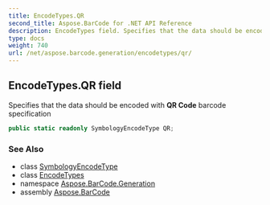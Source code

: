 ```yaml
---
title: EncodeTypes.QR
second_title: Aspose.BarCode for .NET API Reference
description: EncodeTypes field. Specifies that the data should be encoded with QR Code barcode specification
type: docs
weight: 740
url: /net/aspose.barcode.generation/encodetypes/qr/
---
```

## EncodeTypes.QR field

Specifies that the data should be encoded with **QR Code** barcode specification

```csharp
public static readonly SymbologyEncodeType QR;
```

### See Also

* class [SymbologyEncodeType](../../symbologyencodetype/)
* class [EncodeTypes](../)
* namespace [Aspose.BarCode.Generation](../../encodetypes/)
* assembly [Aspose.BarCode](../../../)


